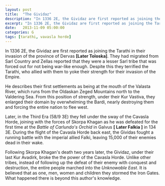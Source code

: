 ```yaml
---
layout: post
title:  "The Gividaz"
description: "In 1336 2E, the Gividaz are first reported as joining the Tarathi in their invasion of the province of Dervas [Later Toloska]. They had migrated from Sarl Country and Zellas reported that they were a lesser Sarl tribe that was forced out for not being war-like enough."
excerpt: "In 1336 2E, the Gividaz are first reported as joining the Tarathi in their invasion of the province of Dervas **[Later Toloska]**. They had migrated from Sarl Country and Zellas reported that they were a lesser Sarl tribe that was forced out for not being war-like enough."
date:   2013-11-09 05:00:00
categories: G
tags: [tarathi, vavasla horde]
---
```


In 1336 2E, the Gividaz are first reported as joining the Tarathi in their invasion of the province of Dervas **[Later Toloska]**. They had migrated from Sarl Country and Zellas reported that they were a lesser Sarl tribe that was forced out for not being war-like enough. Despite this they terrified the Tarathi, who allied with them to yoke their strength for their invasion of the Empire.

He describes their first settlements as being at the mouth of the Valasta River, which runs from the Oldaskan Zeged Mountains north to the Valdering Sea. From this position of strength, under their Kur Vastiva, they enlarged their domain by overwhelming the Bardi, nearly destroying them and forcing the entire nation to flee west.

Later, in the Third Era (58/9 3E) they fell under the sway of the Cavasla Horde, joining with the forces of Skorpa Khagan as he was defeated for the first time at the *Battle of Carlundo's Orchid* in Galvus **[ Later Falkia ]** in 134 3E. During the flight of the Cavasla Horde back east, the Gividas fought a running battle with the imperial allied Falki, leaving 15,000 of their enemies dead in their wake.

Following Skorpa Khagan's death two years later, the Gividaz, under their last Kur Avadirk, broke the the power of the Cavasla Horde. Unlike other tribes, instead of following up the defeat of their enemy with conquest and destruction, the entire people marched into the *Unknowable East*. It is believed that as one, men, women and children they stormed the Iron Gates. What happened there is beyond this author's knowledge.